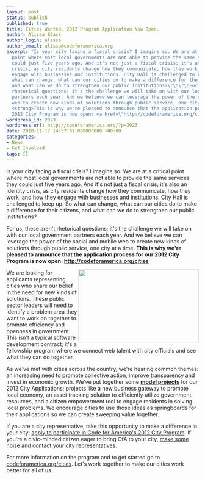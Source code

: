 ```yaml
---
layout: post
status: publish
published: true
title: Cities Wanted. 2012 Program Application Now Open.
author: Alissa Black
author_login: alissa
author_email: alissa@codeforamerica.org
excerpt: "Is your city facing a fiscal crisis? I imagine so. We are at a critical
  point where most local governments are not able to provide the same services they
  could just five years ago. And it's not just a fiscal crisis; it's also an identity
  crisis, as city residents change how they communicate, how they work, and how they
  engage with businesses and institutions. City Hall is challenged to keep up. So
  what can change, what can our cities do to make a difference for their citizens,
  and what can we do to strengthen our public institutions?\r\n\r\nFor us, these aren't
  rhetorical questions; it's the challenge we will take on with our local government
  partners each year. And we believe we can leverage the power of the social and mobile
  web to create new kinds of solutions through public service, one city at a time.
  <strong>This is why we're pleased to announce that the application process for our
  2012 City Program is now open: <a href=\"http://codeforamerica.org/cities\">http://codeforamerica.org/cities</a></strong>"
wordpress_id: 2023
wordpress_url: http://codeforamerica.org/?p=2023
date: 2010-11-17 14:37:01.000000000 +00:00
categories:
- News
- Get Involved
tags: []
---
```

Is your city facing a fiscal crisis? I imagine so. We are at a critical point where most local governments are not able to provide the same services they could just five years ago. And it's not just a fiscal crisis; it's also an identity crisis, as city residents change how they communicate, how they work, and how they engage with businesses and institutions. City Hall is challenged to keep up. So what can change, what can our cities do to make a difference for their citizens, and what can we do to strengthen our public institutions?

For us, these aren't rhetorical questions; it's the challenge we will take on with our local government partners each year. And we believe we can leverage the power of the social and mobile web to create new kinds of solutions through public service, one city at a time. <strong>This is why we're pleased to announce that the application process for our 2012 City Program is now open: <a href="http://codeforamerica.org/cities">http://codeforamerica.org/cities</a></strong><a id="more"></a><a id="more-2023"></a>

<a href="http://codeforamerica.org/cities/interested-city/"><img class="alignright" src="http://codeforamerica.org/wp-content/uploads/2010/01/cfa-city-button.png" alt="" width="315" height="191" align="right" /></a>We are looking for applicants representing cities who share our belief in the need for new kinds of solutions. These public sector leaders will need to identify a problem area they want to work on together to promote efficiency and openness in government. This isn't a typical software development contract; it's a fellowship program where we connect web talent with city officials and see what they can do together.

As we've met with cities across the country, we're hearing common themes: an increasing need to promote collective action, improve transparency and invest in economic growth. We've put together some <a href="http://codeforamerica.org/model-city-projects"><strong>model projects</strong></a> for our 2012 City Applications; projects like a new business gateway to promote local economy, an asset tracking solution to efficiently utilize government resources, and a citizen empowerment tool to engage residents in solving local problems. We encourage cities to use those ideas as springboards for their applications so we can create sweeping value together.

If you are a city representative, take this opportunity to make a difference in your city: <a href="http://codeforamerica.org/cities/interested-city/">apply to participate in Code for America's 2012 City Program</a>. If you're a civic-minded citizen eager to bring CfA to your city, <a href="http://action.codeforamerica.org/page/share/recode-your-city">make some noise and contact your city representatives</a>.

For more information on the program and to get started go to <a href="http://codeforamerica.org/cities">codeforamerica.org/cities</a>. Let's work together to make our cities work better for all of us.
